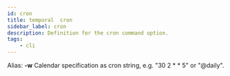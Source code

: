 ```yaml
---
id: cron
title: temporal  cron
sidebar_label: cron
description: Definition for the cron command option.
tags:
	- cli
---
```


Alias: **-w**
Calendar specification as cron string, e.g. "30 2 * * 5" or "@daily".
